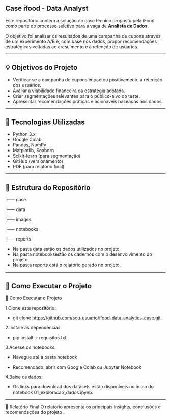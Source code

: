 
## Case ifood - Data Analyst

Este repositório contém a solução do case técnico proposto pela iFood como parte do processo seletivo para a vaga de **Analista de Dados**.

O objetivo foi analisar os resultados de uma campanha de cupons através de um experimento A/B e, com base nos dados, propor recomendações estratégicas voltadas ao crescimento e à retenção de usuários.

---

## 💡 Objetivos do Projeto

- Verificar se a campanha de cupons impactou positivamente a retenção dos usuários.
- Avaliar a viabilidade financeira da estratégia adotada.
- Criar segmentações relevantes para o público-alvo do teste.
- Apresentar recomendações práticas e acionáveis baseadas nos dados.

---

## 🧰 Tecnologias Utilizadas

- Python 3.x  
- Google Colab  
- Pandas, NumPy  
- Matplotlib, Seaborn  
- Scikit-learn (para segmentação)  
- GitHub (versionamento)  
- PDF (para relatório final)

---

## 📁 Estrutura do Repositório

├── case

├── data

├── images

├── notebooks

├── reports

- Na pasta data estão os dados utilizados no projeto. 
- Na pasta notebooksestão os cadernos com o desenvolvimento do projeto.
- Na pasta reports está o relatório gerado no projeto.

---

## 🚀 Como Executar o Projeto

🚀 Como Executar o Projeto

1.Clone este repositório:

- git clone https://github.com/seu-usuario/ifood-data-analytics-case.git

2.Instale as dependências:

- pip install -r requisitos.txt

3.Acesse os notebooks:

- Navegue até a pasta notebook

- Recomendado: abrir com Google Colab ou Jupyter Notebook

4.Baixe os dados:
- Os links para download dos datasets estão disponíveis no início do notebook 01_exploracao_dados.ipynb.

---

📝 Relatório Final
O relatorio apresenta os principais insights, conclusões e recomendações do projeto .
